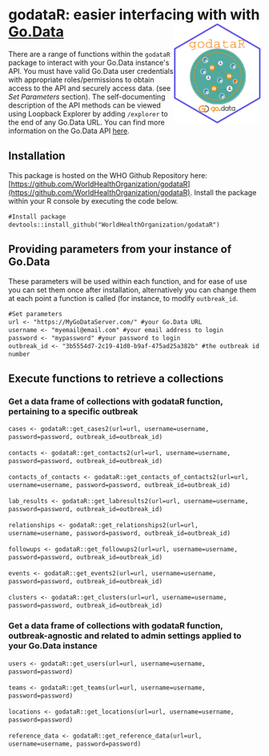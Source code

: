 # godataR: easier interfacing with with [Go.Data](https://www.who.int/tools/godata) <img src="assets/hex-godataR_nourl.png" align="right" height="200"/>

There are a range of functions within the `godataR` package to interact with your Go.Data instance's API. You must have valid Go.Data user credentials with appropriate roles/permissions to obtain access to the API and securely access data. (see *Set Parameters* section). The self-documenting description of the API methods can be viewed using Loopback Explorer by adding `/explorer` to the end of any Go.Data URL.  You can find more information on the Go.Data API [here](https://worldhealthorganization.github.io/godata/api-docs/).

## Installation
This package is hosted on the WHO Github Repository here: [https://github.com/WorldHealthOrganization/godataR](https://github.com/WorldHealthOrganization/godataR).
Install the package within your R console by executing the code below.

```
#Install package
devtools::install_github("WorldHealthOrganization/godataR")
```

## Providing parameters from your instance of Go.Data
These parameters will be used within each function, and for ease of use you can set them once after installation, alternatively you can change them at each point a function is called (for instance, to modify `outbreak_id`.

```
#Set parameters
url <- "https://MyGoDataServer.com/" #your Go.Data URL
username <- "myemail@email.com" #your email address to login
password <- "mypassword" #your password to login
outbreak_id <- "3b5554d7-2c19-41d0-b9af-475ad25a382b" #the outbreak id number
```

## Execute functions to retrieve a collections
### Get a data frame of collections with godataR function, pertaining to a specific outbreak
```
cases <- godataR::get_cases2(url=url, username=username, password=password, outbreak_id=outbreak_id)

contacts <- godataR::get_contacts2(url=url, username=username, password=password, outbreak_id=outbreak_id)

contacts_of_contacts <- godataR::get_contacts_of_contacts2(url=url, username=username, password=password, outbreak_id=outbreak_id)

lab_results <- godataR::get_labresults2(url=url, username=username, password=password, outbreak_id=outbreak_id)

relationships <- godataR::get_relationships2(url=url, username=username, password=password, outbreak_id=outbreak_id)

followups <- godataR::get_followups2(url=url, username=username, password=password, outbreak_id=outbreak_id)

events <- godataR::get_events2(url=url, username=username, password=password, outbreak_id=outbreak_id)

clusters <- godataR::get_clusters(url=url, username=username, password=password, outbreak_id=outbreak_id)

```
### Get a data frame of collections with godataR function, outbreak-agnostic and related to admin settings applied to your Go.Data instance 
```
users <- godataR::get_users(url=url, username=username, password=password) 

teams <- godataR::get_teams(url=url, username=username, password=password)

locations <- godataR::get_locations(url=url, username=username, password=password)

reference_data <- godataR::get_reference_data(url=url, username=username, password=password)
```
